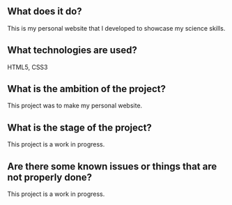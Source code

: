 ## What does it do? 
This is my personal website that I developed to showcase my science skills.

## What technologies are used?
HTML5, CSS3

## What is the ambition of the project? 
This project was to make my personal website.

## What is the stage of the project? 
This project is a work in progress.

## Are there some known issues or things that are not properly done? 
This project is a work in progress.

